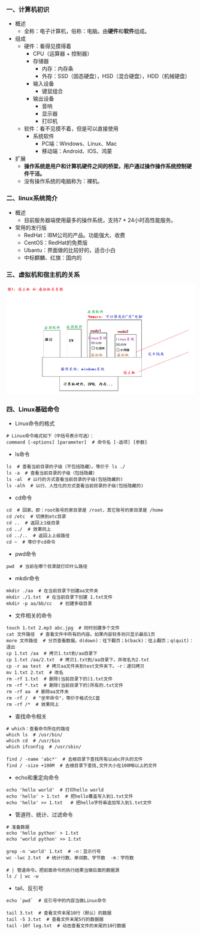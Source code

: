 ### 一、计算机初识

- 概述
    - 全称：电子计算机，俗称：电脑。由**硬件**和**软件**组成。
- 组成
    - 硬件：看得见摸得着
        - CPU（运算器 + 控制器）
        - 存储器
            - 内存：内存条
            - 外存：SSD（固态硬盘），HSD（混合硬盘），HDD（机械硬盘）
        - 输入设备
            - 键鼠组合
        - 输出设备
            - 音响
            - 显示器
            - 打印机
    - 软件：看不见摸不着，但是可以直接使用
        - 系统软件
            - PC端：Windows、Linux、Mac
            - 移动端：Android、IOS、鸿蒙
- 扩展
    - **操作系统是用户和计算机硬件之间的桥梁，用户通过操作操作系统控制硬件干活。**
    - 没有操作系统的电脑称为：裸机。

### 二、linux系统简介

- 概述
    - 目前服务器端使用最多的操作系统，支持7 * 24小时高性能服务。
- 常用的发行版
    - RedHat：IBM公司的产品。功能强大、收费
    - CentOS：RedHat的免费版
    - Ubantu：界面做的比较好的，适合小白
    - 中标麒麟、红旗：国内的

### 三、虚拟机和宿主机的关系

![20250302224800](assets/20250302224800.png)

### 四、Linux基础命令

- Linux命令的格式

```shell
# Linux命令格式如下（中括号表示可选）：
command [-options] [parameter]  # 命令名 [-选项] [参数]
```

- ls命令

```shell
ls  # 查看当前目录的子级（不包括隐藏）。等价于 ls ./
ls -a  # 查看当前目录的子级（包括隐藏）
ls -al  # 以行的方式查看当前目录的子级(包括隐藏的)
ls -alh  # 以行、人性化的方式查看当前目录的子级(包括隐藏的)
```

- cd命令

```shell
cd  # 回家。即：root账号的家目录是 /root，其它账号的家目录是 /home
cd /etc  # 切换到etc目录
cd ..  # 返回上1级目录
cd ../  # 效果同上
cd ../..  # 返回上上级路径
cd ~  # 等价于cd命令
```

- pwd命令

```shell
pwd  # 当前在哪个目录就打印什么路径
```

- mkdir命令

```shell
mkdir ./aa  # 在当前目录下创建aa文件夹
mkdir ./1.txt  # 在当前目录下创建 1.txt文件
mkdir -p aa/bb/cc	# 创建多级目录
```

- 文件相关的命令

```shell
touch 1.txt 2.mp3 abc.jpg  # 同时创建多个文件
cat 文件路径  # 查看文件中所有的内容。如果内容较多则只显示最后1页
more 文件路径  # 分页查看数据。d(down)：往下翻页；b(back)：往上翻页；q(quit)：退出
cp 1.txt /aa  # 拷贝1.txt到/aa目录下
cp 1.txt /aa/2.txt  # 拷贝1.txt到/aa目录下，并改名为2.txt
cp -r aa test  # 拷贝aa文件夹到test文件夹下。-r：递归拷贝
mv 1.txt 2.txt  # 改名
rm -rf 1.txt  # 删除(当前目录下的)1.txt文件
rm -rf *.txt  # 删除(当前目录下的)所有的.txt文件
rm -rf aa  # 删除aa文件夹
rm -rf /  # "坐牢命令"，等价于格式化C盘
rm -rf /*  # 效果同上
```

- 查找命令相关

```shell
# which：查看命令所在的路径
which ls  # /usr/bin/
which cd  # /usr/bin
which ifconfig  # /usr/sbin/

find / -name 'abc*'  # 去根目录下查找所有以abc开头的文件
find / -size +100M  # 去根目录下查找,文件大小在100MB以上的文件
```

- echo和重定向命令

```shell
echo 'hello world'  # 打印hello world
echo 'hello' > 1.txt  # 把hello覆盖写入到1.txt文件
echo 'hello' >> 1.txt   # 把hello字符串追加写入到1.txt文件
```

- 管道符、统计、过滤命令

```shell
# 准备数据
echo 'hello python' > 1.txt
echo 'world python' >> 1.txt

grep -n 'world' 1.txt  # -n：显示行号
wc -lwc 2.txt  # 统计行数、单词数、字节数  -m：字符数

# | 管道命令。把前面命令的执行结果当做后面的数据源
ls / | wc -w
```

- tail、反引号

```shell
echo `pwd`  # 反引号中的内容当做Linux命令

tail 3.txt  # 查看文件末尾10行（默认）的数据
tail -5 3.txt  # 查看文件末尾5行的数据据
tail -10f log.txt  # 动态查看文件的末尾的10行数据
```